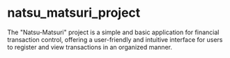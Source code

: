# natsu_matsuri_project
 The "Natsu-Matsuri" project is a simple and basic application for financial transaction control, offering a user-friendly and intuitive interface for users to register and view transactions in an organized manner.
